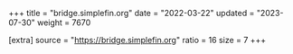 +++
title = "bridge.simplefin.org"
date = "2022-03-22"
updated = "2023-07-30"
weight = 7670

[extra]
source = "https://bridge.simplefin.org"
ratio = 16
size = 7
+++

